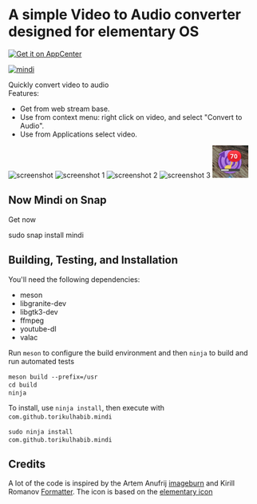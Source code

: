 # A simple Video to Audio converter designed for elementary OS

[![Get it on AppCenter](https://appcenter.elementary.io/badge.svg)](https://appcenter.elementary.io/com.github.torikulhabib.mindi)

[![mindi](https://snapcraft.io/mindi/badge.svg)](https://snapcraft.io/mindi)

Quickly convert video to audio  
Features:
- Get from web stream base.
- Use from context menu: right click on video, and select "Convert to Audio".
- Use from Applications select video.

![screenshot](Screenshot.png)
![screenshot 1](Screenshot1.png)
![screenshot 2](Screenshot2.png)
![screenshot 3](Screenshot3.png)
![screenshot 4](Screenshot4.png)

## Now Mindi on Snap
Get now

sudo snap install mindi

## Building, Testing, and Installation

You'll need the following dependencies:

* meson
* libgranite-dev
* libgtk3-dev
* ffmpeg
* youtube-dl
* valac

Run `meson` to configure the build environment and then `ninja` to build and run automated tests

    meson build --prefix=/usr
    cd build
    ninja

To install, use `ninja install`, then execute with `com.github.torikulhabib.mindi`

    sudo ninja install
    com.github.torikulhabib.mindi

## Credits
A lot of the code is inspired by the Artem Anufrij [imageburn](https://github.com/artemanufrij/imageburner) and Kirill Romanov [Formatter](https://github.com/Djaler/Formatter).
The icon is based on the [elementary icon](https://github.com/elementary/icons)
